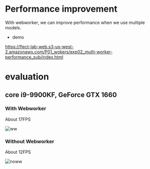 # Performance improvement
With webworker, we can improve performance when we use multiple models.

- demo

https://flect-lab-web.s3-us-west-2.amazonaws.com/P01_wokers/exp02_multi-worker-performance_sub/index.html

# evaluation
## core i9-9900KF, GeForce GTX 1660
### With Webworker

About 17FPS

![ww](https://user-images.githubusercontent.com/48346627/96388129-d8f23d80-11e1-11eb-9190-90bdee847d0c.gif)

### Without Webworker

About 12FPS

![noww](https://user-images.githubusercontent.com/48346627/96388104-a2b4be00-11e1-11eb-9cbf-d03493995a65.gif)





